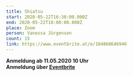 ```yaml
---
title: Shiatsu
start: 2020-05-22T16:30:00.000Z
end: 2020-05-22T18:00:00.000Z
place: Zoom
person: Vanessa Jürgensen
count: 15
link: https://www.eventbrite.at/e/104868646946
---
```

**Anmeldung ab 11.05.2020 10 Uhr**\
**Anmeldung über [Eventbrite ](https://www.eventbrite.at/e/104868646946)**